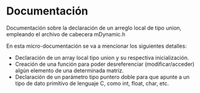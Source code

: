 # Documentación
Documentación sobre la declaración de un arreglo local de tipo union, empleando el archivo de cabecera mDynamic.h

En esta micro-documentación se va a mencionar los siguientes detalles:

- Declaración de un array local tipo union y su respectiva inicialización.
- Creación de una función para poder desreferenciar (modificar/acceder) algún elemento de una determinada matriz.
- Declaración de un parámetro tipo puntero doble para que apunte a un tipo de dato primitivo de lenguaje C, como int, float, char, etc.
